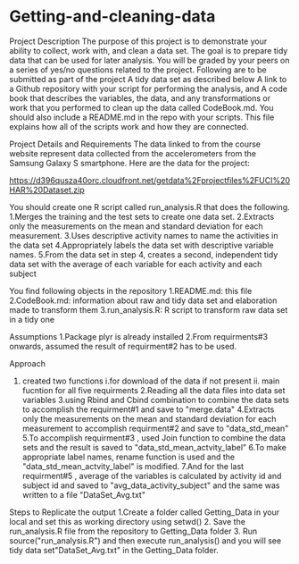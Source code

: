 Getting-and-cleaning-data
=========================
Project Description
The purpose of this project is to demonstrate your ability to collect, work with, and clean a data set. The goal is to prepare tidy data that can be used for later analysis. You will be graded by your peers on a series of yes/no questions related to the project.
Following are to be submitted as part of the project
A tidy data set as described below
A link to a Github repository with your script for performing the analysis, and
A  code book that describes the variables, the data, and any transformations or work that you performed to clean up the data called CodeBook.md. You should also include a README.md in the repo with your scripts. This file explains how all of the scripts work and how they are connected.

Project Details and Requirements
The data linked to from the course website represent data collected from the accelerometers from the Samsung Galaxy S smartphone.
Here are the data for the project: 

https://d396qusza40orc.cloudfront.net/getdata%2Fprojectfiles%2FUCI%20HAR%20Dataset.zip 

 You should create one R script called run_analysis.R that does the following. 
1.Merges the training and the test sets to create one data set.
2.Extracts only the measurements on the mean and standard deviation for each measurement. 
3.Uses descriptive activity names to name the activities in the data set
4.Appropriately labels the data set with descriptive variable names. 
5.From the data set in step 4, creates a second, independent tidy data set with the average of each variable for each activity and each subject

You find following objects in the repository
1.README.md: this file
2.CodeBook.md: information about raw and tidy data set and elaboration made to transform them
3.run_analysis.R: R script to transform raw data set in a tidy one

Assumptions
1.Package plyr is already installed 
2.From requirments#3 onwards, assumed the result of requirment#2 has to be used.

Approach 
1. created two functions 
    i.for download of the data if not present 
    ii. main fucntion for all five requirments
2.Reading all the data files into data set variables
3.using Rbind and Cbind combination to combine the data sets to accomplish the requirment#1 and save to "merge.data"
4.Extracts only the measurements on the mean and standard deviation for each measurement to accomplish requirment#2 and save to "data_std_mean"
5.To accomplish requirment#3 , used Join function to combine the data sets and the result is saved to "data_std_mean_actvity_label"
6.To make appropriate label names, rename function is used and the "data_std_mean_actvity_label" is modified.
7.And for the last requirment#5 , average of the variables is calculated by activity id and subject id and saved to "avg_data_activity_subject" and the same was written to a file "DataSet_Avg.txt"

Steps to Replicate the output
1.Create a folder called Getting_Data in your local and set this as working directory using setwd()
2. Save the run_analysis.R file  from the repository to Getting_Data folder
3. Run source("run_analysis.R") and then execute run_analysis() and you will see tidy data set"DataSet_Avg.txt" in the Getting_Data folder.

